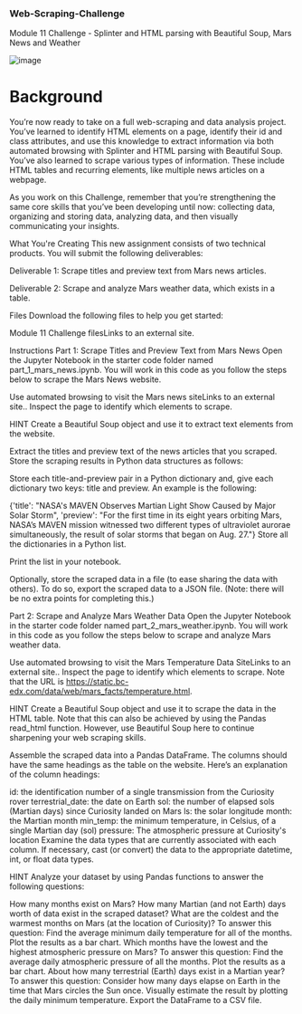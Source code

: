 ### Web-Scraping-Challenge
Module 11 Challenge - Splinter and HTML parsing with Beautiful Soup, Mars News and Weather 

![image](https://github.com/CBURKHARDT47/Web-Scraping-Challenge/assets/128064003/9307a478-ec70-438f-a0e8-b5764fe7ffdc)



# Background
You’re now ready to take on a full web-scraping and data analysis project. You’ve learned to identify HTML elements on a page, identify their id and class attributes, and use this knowledge to extract information via both automated browsing with Splinter and HTML parsing with Beautiful Soup. You’ve also learned to scrape various types of information. These include HTML tables and recurring elements, like multiple news articles on a webpage.

As you work on this Challenge, remember that you’re strengthening the same core skills that you’ve been developing until now: collecting data, organizing and storing data, analyzing data, and then visually communicating your insights.

What You're Creating
This new assignment consists of two technical products. You will submit the following deliverables:

Deliverable 1: Scrape titles and preview text from Mars news articles.

Deliverable 2: Scrape and analyze Mars weather data, which exists in a table.

Files
Download the following files to help you get started:

Module 11 Challenge filesLinks to an external site.

Instructions
Part 1: Scrape Titles and Preview Text from Mars News
Open the Jupyter Notebook in the starter code folder named part_1_mars_news.ipynb. You will work in this code as you follow the steps below to scrape the Mars News website.

Use automated browsing to visit the Mars news siteLinks to an external site.. Inspect the page to identify which elements to scrape.

HINT
Create a Beautiful Soup object and use it to extract text elements from the website.

Extract the titles and preview text of the news articles that you scraped. Store the scraping results in Python data structures as follows:

Store each title-and-preview pair in a Python dictionary and, give each dictionary two keys: title and preview. An example is the following:

{'title': "NASA's MAVEN Observes Martian Light Show Caused by Major Solar Storm", 
 'preview': "For the first time in its eight years orbiting Mars, NASA’s MAVEN mission witnessed two different types of ultraviolet aurorae simultaneously, the result of solar storms that began on Aug. 27."}
Store all the dictionaries in a Python list.

Print the list in your notebook.

Optionally, store the scraped data in a file (to ease sharing the data with others). To do so, export the scraped data to a JSON file. (Note: there will be no extra points for completing this.)

Part 2: Scrape and Analyze Mars Weather Data
Open the Jupyter Notebook in the starter code folder named part_2_mars_weather.ipynb. You will work in this code as you follow the steps below to scrape and analyze Mars weather data.

Use automated browsing to visit the Mars Temperature Data SiteLinks to an external site.. Inspect the page to identify which elements to scrape. Note that the URL is https://static.bc-edx.com/data/web/mars_facts/temperature.html.

HINT
Create a Beautiful Soup object and use it to scrape the data in the HTML table. Note that this can also be achieved by using the Pandas read_html function. However, use Beautiful Soup here to continue sharpening your web scraping skills.

Assemble the scraped data into a Pandas DataFrame. The columns should have the same headings as the table on the website. Here’s an explanation of the column headings:

id: the identification number of a single transmission from the Curiosity rover
terrestrial_date: the date on Earth
sol: the number of elapsed sols (Martian days) since Curiosity landed on Mars
ls: the solar longitude
month: the Martian month
min_temp: the minimum temperature, in Celsius, of a single Martian day (sol)
pressure: The atmospheric pressure at Curiosity's location
Examine the data types that are currently associated with each column. If necessary, cast (or convert) the data to the appropriate datetime, int, or float data types.

HINT
Analyze your dataset by using Pandas functions to answer the following questions:

How many months exist on Mars?
How many Martian (and not Earth) days worth of data exist in the scraped dataset?
What are the coldest and the warmest months on Mars (at the location of Curiosity)? To answer this question:
Find the average minimum daily temperature for all of the months.
Plot the results as a bar chart.
Which months have the lowest and the highest atmospheric pressure on Mars? To answer this question:
Find the average daily atmospheric pressure of all the months.
Plot the results as a bar chart.
About how many terrestrial (Earth) days exist in a Martian year? To answer this question:
Consider how many days elapse on Earth in the time that Mars circles the Sun once.
Visually estimate the result by plotting the daily minimum temperature.
Export the DataFrame to a CSV file.
